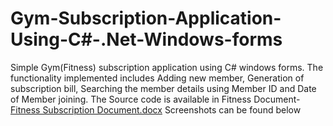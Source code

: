 # Gym-Subscription-Application-Using-C#-.Net-Windows-forms
Simple Gym(Fitness) subscription application using C# windows forms. The functionality implemented includes Adding new member, Generation of subscription bill, Searching the member details using Member ID and Date of Member joining.
The Source code is available in Fitness Document-[Fitness Subscription Document.docx](https://github.com/AdarshRajaramHegde/Gym-Subscription-Application-Using-C-.Net-Windows-forms/files/6003890/Fitness.Subscription.Document.docx)
Screenshots can be found below

